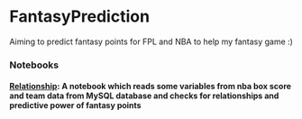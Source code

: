 # FantasyPrediction
Aiming to predict fantasy points for FPL and NBA to help my fantasy game :)

### Notebooks
#### [Relationship](relationship.ipynb): A notebook which reads some variables from nba box score and team data from MySQL database and checks for relationships and predictive power of fantasy points 
